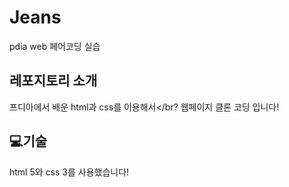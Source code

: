# Jeans
pdia web 페어코딩 실습
## 레포지토리 소개
프디아에서 배운 html과 css를 이용해서</br?
웹페이지 클론 코딩 입니다!


## 💻기술
<!--
<img src="https://img.shields.io/badge/아이콘내용-바탕색?style=flat&logo=로고이름&logoColor=white"/>
-->
<div>html 5와 css 3를 사용했습니다! </div>
<br/>
